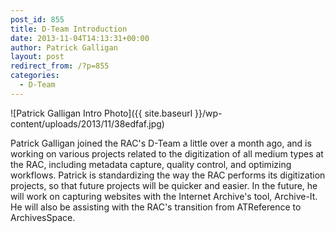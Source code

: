 ```yaml
---
post_id: 855
title: D-Team Introduction
date: 2013-11-04T14:13:31+00:00
author: Patrick Galligan
layout: post
redirect_from: /?p=855
categories:
  - D-Team
---
```

![Patrick Galligan Intro Photo]({{ site.baseurl }}/wp-content/uploads/2013/11/38edfaf.jpg)

Patrick Galligan joined the RAC's D-Team a little over a month ago, and is working on various projects related to the digitization of all medium types at the RAC, including metadata capture, quality control, and optimizing workflows. Patrick is standardizing the way the RAC performs its digitization projects, so that future projects will be quicker and easier. In the future, he will work on capturing websites with the Internet Archive's tool, Archive-It. He will also be assisting with the RAC's transition from ATReference to ArchivesSpace.
